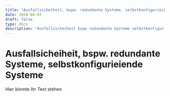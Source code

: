 ```yaml
---
title: "Ausfallsicheiheit, bspw. redundante Systeme, selbstkonfigurieiende Systeme"
date: 2024-04-07
draft: false
type: docs
description: "Ausfallsicheiheit bspw redundante Systeme selbstkonfigurieiende Systeme"
---
```


# Ausfallsicheiheit, bspw. redundante Systeme, selbstkonfigurieiende Systeme

Hier könnte Ihr Text stehen